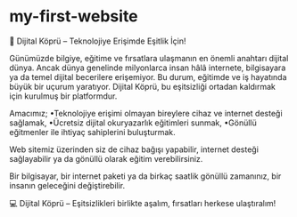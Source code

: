# my-first-website
📢 Dijital Köprü – Teknolojiye Erişimde Eşitlik İçin!

Günümüzde bilgiye, eğitime ve fırsatlara ulaşmanın en önemli anahtarı dijital dünya. Ancak dünya genelinde milyonlarca insan hâlâ internete, bilgisayara ya da temel dijital becerilere erişemiyor. Bu durum, eğitimde ve iş hayatında büyük bir uçurum yaratıyor. Dijital Köprü, bu eşitsizliği ortadan kaldırmak için kurulmuş bir platformdur.

Amacımız;
•Teknolojiye erişimi olmayan bireylere cihaz ve internet desteği sağlamak,
•Ücretsiz dijital okuryazarlık eğitimleri sunmak,
•Gönüllü eğitmenler ile ihtiyaç sahiplerini buluşturmak.

Web sitemiz üzerinden siz de cihaz bağışı yapabilir, internet desteği sağlayabilir ya da gönüllü olarak eğitim verebilirsiniz.

Bir bilgisayar, bir internet paketi ya da birkaç saatlik gönüllü zamanınız, bir insanın geleceğini değiştirebilir.

💻 Dijital Köprü – Eşitsizlikleri birlikte aşalım, fırsatları herkese ulaştıralım!

